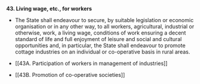 **43. Living wage, etc., for workers**
- The State shall endeavour to secure, by suitable legislation or economic organisation or in any other way, to all workers, agricultural, industrial or otherwise, work, a living wage, conditions of work ensuring a decent standard of life and full enjoyment of leisure and social and cultural opportunities and, in particular, the State shall endeavour to promote cottage industries on an individual or co-operative basis in rural areas.

- [[43A. Participation of workers in management of industries]]

- [[43B. Promotion of co-operative societies]]